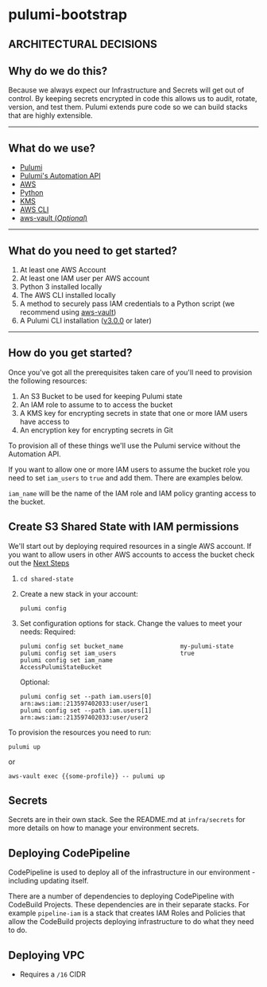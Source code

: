 # pulumi-bootstrap

## ARCHITECTURAL DECISIONS

## Why do we do this?

Because we always expect our Infrastructure and Secrets will get out of control. By keeping secrets encrypted in code this allows us to audit, rotate, version, and test them. Pulumi extends pure code so we can build stacks that are highly extensible.

---

## What do we use?

* [Pulumi](https://www.pulumi.com/)
* [Pulumi's Automation API](https://www.pulumi.com/docs/guides/automation-api/)
* [AWS](https://aws.amazon.com/)
* [Python](https://www.python.org/)
* [KMS](https://aws.amazon.com/kms/)
* [AWS CLI](https://aws.amazon.com/cli/)
* [aws-vault (*Optional*)](https://github.com/99designs/aws-vault)

---

## What do you need to get started?

1. At least one AWS Account
1. At least one IAM user per AWS account
1. Python 3 installed locally
1. The AWS CLI installed locally
1. A method to securely pass IAM credentials to a Python script (we recommend using [aws-vault](https://github.com/99designs/aws-vault))
1. A Pulumi CLI installation ([v3.0.0](https://www.pulumi.com/docs/get-started/install/versions/) or later)

---

## How do you get started?

Once you've got all the prerequisites taken care of you'll need to provision the following resources:

1. An S3 Bucket to be used for keeping Pulumi state
1. An IAM role to assume to to access the bucket
1. A KMS key for encrypting secrets in state that one or more IAM users have access to
1. An encryption key for encrypting secrets in Git

To provision all of these things we'll use the Pulumi service without the Automation API. 

If you want to allow one or more IAM users to assume the bucket role you need to set `iam_users` to `true` and add them. There are examples below.

`iam_name` will be the name of the IAM role and IAM policy granting access to the bucket.

## Create S3 Shared State with IAM permissions

We'll start out by deploying required resources in a single AWS account. If you want to allow users in other AWS accounts to access the bucket check out the [Next Steps](#next-steps)

1. ```shell
   cd shared-state
   ```
1. Create a new stack in your account:
   ```shell
   pulumi config
   ```
1. Set configuration options for stack. Change the values to meet your needs:
   Required:
   ```shell
   pulumi config set bucket_name                my-pulumi-state
   pulumi config set iam_users                  true
   pulumi config set iam_name                   AccessPulumiStateBucket
   ```

   Optional:
   ```shell
   pulumi config set --path iam.users[0]        arn:aws:iam::213597402033:user/user1
   pulumi config set --path iam.users[1]        arn:aws:iam::213597402033:user/user2
   ```

To provision the resources you need to run:
```shell
pulumi up
```
or

```shell
aws-vault exec {{some-profile}} -- pulumi up
```

## Secrets

Secrets are in their own stack. See the README.md at `infra/secrets` for more details on how to manage your environment secrets.

## Deploying CodePipeline

CodePipeline is used to deploy all of the infrastructure in our environment - including updating itself.

There are a number of dependencies to deploying CodePipeline with CodeBuild Projects. These dependencies are in their separate stacks. For example `pipeline-iam` is a stack that creates IAM Roles and Policies that allow the CodeBuild projects deploying infrastructure to do what they need to do. 

## Deploying VPC

* Requires a `/16` CIDR

